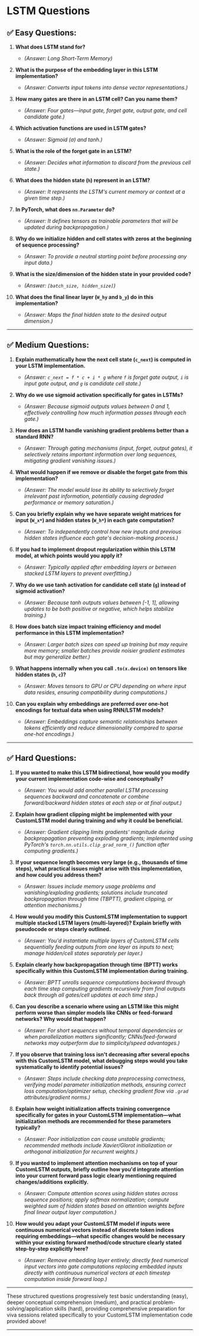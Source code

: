 # LSTM Questions

## ✅ Easy Questions:

1. **What does LSTM stand for?**
   - *(Answer: Long Short-Term Memory)*

2. **What is the purpose of the embedding layer in this LSTM implementation?**
   - *(Answer: Converts input tokens into dense vector representations.)*

3. **How many gates are there in an LSTM cell? Can you name them?**
   - *(Answer: Four gates—input gate, forget gate, output gate, and cell candidate gate.)*

4. **Which activation functions are used in LSTM gates?**
   - *(Answer: Sigmoid (σ) and tanh.)*

5. **What is the role of the forget gate in an LSTM?**
   - *(Answer: Decides what information to discard from the previous cell state.)*

6. **What does the hidden state (`h`) represent in an LSTM?**
   - *(Answer: It represents the LSTM's current memory or context at a given time step.)*

7. **In PyTorch, what does `nn.Parameter` do?**
   - *(Answer: It defines tensors as trainable parameters that will be updated during backpropagation.)*

8. **Why do we initialize hidden and cell states with zeros at the beginning of sequence processing?**
   - *(Answer: To provide a neutral starting point before processing any input data.)*

9. **What is the size/dimension of the hidden state in your provided code?**
   - *(Answer: `[batch_size, hidden_size]`)*

10. **What does the final linear layer (`W_hy` and `b_y`) do in this implementation?**
    - *(Answer: Maps the final hidden state to the desired output dimension.)*

---

## ✅ Medium Questions:

1. **Explain mathematically how the next cell state (`c_next`) is computed in your LSTM implementation.**
   - *(Answer: `c_next = f * c + i * g` where `f` is forget gate output, `i` is input gate output, and `g` is candidate cell state.)*

2. **Why do we use sigmoid activation specifically for gates in LSTMs?**
   - *(Answer: Because sigmoid outputs values between 0 and 1, effectively controlling how much information passes through each gate.)*

3. **How does an LSTM handle vanishing gradient problems better than a standard RNN?**
   - *(Answer: Through gating mechanisms (input, forget, output gates), it selectively retains important information over long sequences, mitigating gradient vanishing issues.)*

4. **What would happen if we remove or disable the forget gate from this implementation?**
   - *(Answer: The model would lose its ability to selectively forget irrelevant past information, potentially causing degraded performance or memory saturation.)*

5. **Can you briefly explain why we have separate weight matrices for input (`W_x*`) and hidden states (`W_h*`) in each gate computation?**
   - *(Answer: To independently control how new inputs and previous hidden states influence each gate's decision-making process.)*

6. **If you had to implement dropout regularization within this LSTM model, at which points would you apply it?**
   - *(Answer: Typically applied after embedding layers or between stacked LSTM layers to prevent overfitting.)*

7. **Why do we use tanh activation for candidate cell state (`g`) instead of sigmoid activation?**
   - *(Answer: Because tanh outputs values between [-1, 1], allowing updates to be both positive or negative, which helps stabilize training.)*

8. **How does batch size impact training efficiency and model performance in this LSTM implementation?**
   - *(Answer: Larger batch sizes can speed up training but may require more memory; smaller batches provide noisier gradient estimates but may generalize better.)*

9. **What happens internally when you call `.to(x.device)` on tensors like hidden states (`h`, `c`)?**
   - *(Answer: Moves tensors to GPU or CPU depending on where input data resides, ensuring compatibility during computations.)*

10. **Can you explain why embeddings are preferred over one-hot encodings for textual data when using RNN/LSTM models?**
    - *(Answer: Embeddings capture semantic relationships between tokens efficiently and reduce dimensionality compared to sparse one-hot encodings.)*

---

## ✅ Hard Questions:

1. **If you wanted to make this LSTM bidirectional, how would you modify your current implementation code-wise and conceptually?**
   - *(Answer: You would add another parallel LSTM processing sequences backward and concatenate or combine forward/backward hidden states at each step or at final output.)*

2. **Explain how gradient clipping might be implemented with your CustomLSTM model during training and why it could be beneficial.**
   - *(Answer: Gradient clipping limits gradients' magnitude during backpropagation preventing exploding gradients; implemented using PyTorch's `torch.nn.utils.clip_grad_norm_()` function after computing gradients.)*

3. **If your sequence length becomes very large (e.g., thousands of time steps), what practical issues might arise with this implementation, and how could you address them?**
   - *(Answer: Issues include memory usage problems and vanishing/exploding gradients; solutions include truncated backpropagation through time (TBPTT), gradient clipping, or attention mechanisms.)*

4. **How would you modify this CustomLSTM implementation to support multiple stacked LSTM layers (multi-layered)? Explain briefly with pseudocode or steps clearly outlined.**
   - *(Answer: You'd instantiate multiple layers of CustomLSTM cells sequentially feeding outputs from one layer as inputs to next; manage hidden/cell states separately per layer.)*

5. **Explain clearly how backpropagation through time (BPTT) works specifically within this CustomLSTM implementation during training.**
   - *(Answer: BPTT unrolls sequence computations backward through each time step computing gradients recursively from final outputs back through all gates/cell updates at each time step.)*

6. **Can you describe a scenario where using an LSTM like this might perform worse than simpler models like CNNs or feed-forward networks? Why would that happen?**
   - *(Answer: For short sequences without temporal dependencies or when parallelization matters significantly; CNNs/feed-forward networks may outperform due to simplicity/speed advantages.)*

7. **If you observe that training loss isn't decreasing after several epochs with this CustomLSTM model, what debugging steps would you take systematically to identify potential issues?**
   - *(Answer: Steps include checking data preprocessing correctness, verifying model parameter initialization methods, ensuring correct loss computation/optimizer setup, checking gradient flow via `.grad` attributes/gradient norms.)*

8. **Explain how weight initialization affects training convergence specifically for gates in your CustomLSTM implementation—what initialization methods are recommended for these parameters typically?**
   - *(Answer: Poor initialization can cause unstable gradients; recommended methods include Xavier/Glorot initialization or orthogonal initialization for recurrent weights.)*

9. **If you wanted to implement attention mechanisms on top of your CustomLSTM outputs, briefly outline how you'd integrate attention into your current forward pass logic clearly mentioning required changes/additions explicitly.**
    - *(Answer: Compute attention scores using hidden states across sequence positions; apply softmax normalization; compute weighted sum of hidden states based on attention weights before final linear output layer computation.)*

10. **How would you adapt your CustomLSTM model if inputs were continuous numerical vectors instead of discrete token indices requiring embeddings—what specific changes would be necessary within your existing forward method/code structure clearly stated step-by-step explicitly here?**
    - *(Answer: Remove embedding layer entirely; directly feed numerical input vectors into gate computations replacing embedded inputs directly with continuous numerical vectors at each timestep computation inside forward loop.)* 

---

These structured questions progressively test basic understanding (easy), deeper conceptual comprehension (medium), and practical problem-solving/application skills (hard), providing comprehensive preparation for viva sessions related specifically to your CustomLSTM implementation code provided above!

---

